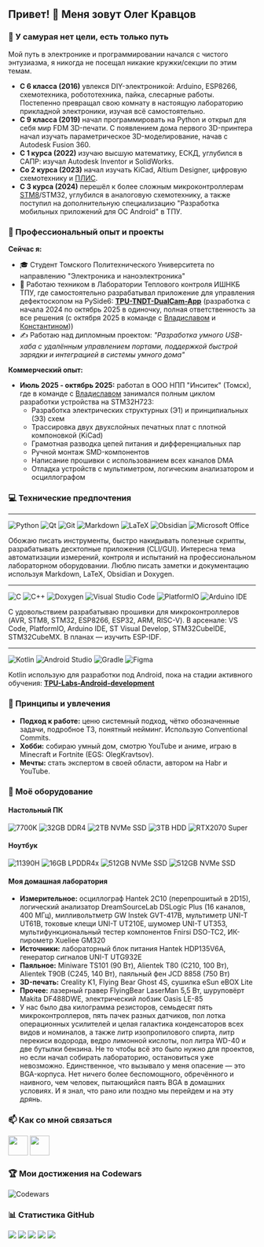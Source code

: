 ## Привет! 👋 Меня зовут Олег Кравцов

### 🚀 У самурая нет цели, есть только путь

Мой путь в электронике и программировании начался с чистого энтузиазма, я никогда не посещал никакие кружки/секции по этим темам.

*   **С 6 класса (2016)** увлекся DIY-электроникой: Arduino, ESP8266, схемотехника, робототехника, пайка, слесарные работы. Постепенно превращал свою комнату в настоящую лабораторию прикладной электроники, изучая всё самостоятельно.
*   **С 9 класса (2019)** начал программировать на Python и открыл для себя мир FDM 3D-печати. С появлением дома первого 3D-принтера начал изучать параметрическое 3D-моделирование, начав с Autodesk Fusion 360.
*   **С 1 курса (2022)** изучаю высшую математику, ЕСКД, углубился в САПР: изучал Autodesk Inventor и SolidWorks.
*   **Со 2 курса (2023)** начал изучать KiCad, Altium Designer, цифровую схемотехнику и [ПЛИС](https://github.com/RadioPizza/TPU-Labs-FPGA-basics).
*   **С 3 курса (2024)** перешёл к более сложным микроконтроллерам [STM8](https://github.com/RadioPizza/TPU-Labs-Embedded-STM8)/STM32, углубился в аналоговую схемотехнику, а также поступил на дополнительную специализацию "Разработка мобильных приложений для ОС Android" в ТПУ.

### 💼 Профессиональный опыт и проекты

**Сейчас я:**
*   🎓 Студент Томского Политехнического Университета по направлению "Электроника и наноэлектроника"
*   🔬 Работаю техником в Лаборатории Теплового контроля ИШНКБ ТПУ, где самостоятельно разрабатывал приложение для управления дефектоскопом на PySide6: **[TPU-TNDT-DualCam-App](https://github.com/RadioPizza/TPU-TNDT-DualCam-App)** (разработка с начала 2024 по октябрь 2025 в одиночку, полная ответственность за все решения (с октября 2025 в команде с [Владиславом](https://github.com/Wl4dick) и [Константином](https://github.com/RenderAlien)))
*   ✍️ Работаю над дипломным проектом: *"Разработка умного USB-хаба с удалённым управлением портами, поддержкой быстрой зарядки и интеграцией в системы умного дома"*

**Коммерческий опыт:**
*   **Июль 2025 - октябрь 2025:** работал в ООО НПП "Инситек" (Томск), где в команде с [Владиславом](https://github.com/Wl4dick) занимался полным циклом разработки устройства на STM32H723:
    *   Разработка электрических структурных (Э1) и принципиальных (Э3) схем
    *   Трассировка двух двухслойных печатных плат с плотной компоновкой (KiCad)
    *   Грамотная разводка цепей питания и дифференциальных пар
    *   Ручной монтаж SMD-компонентов
    *   Написание прошивки с использованием всех каналов DMA
    *   Отладка устройств с мультиметром, логическим анализатором и осциллографом

### 💻 Технические предпочтения

---

![Python](https://img.shields.io/badge/python-3670A0?style=for-the-badge&logo=python&logoColor=ffdd54)
![Qt](https://img.shields.io/badge/Qt-%23217346.svg?style=for-the-badge&logo=Qt&logoColor=white)
![Git](https://img.shields.io/badge/git-%23F05033.svg?style=for-the-badge&logo=git&logoColor=white)
![Markdown](https://img.shields.io/badge/markdown-%23000000.svg?style=for-the-badge&logo=markdown&logoColor=white)
![LaTeX](https://img.shields.io/badge/latex-%23008080.svg?style=for-the-badge&logo=latex&logoColor=white)
![Obsidian](https://img.shields.io/badge/Obsidian-%23483699.svg?style=for-the-badge&logo=obsidian&logoColor=white)
![Microsoft Office](https://img.shields.io/badge/Microsoft_Office-D83B01?style=for-the-badge&logo=microsoft-office&logoColor=white)


Обожаю писать инструменты, быстро накидывать полезные скрипты, разрабатывать десктопные приложения (CLI/GUI). Интересна тема автоматизации измерений, контроля и испытаний на профессиональном лабораторном оборудовании. Люблю писать заметки и документацию используя Markdown, LaTeX, Obsidian и Doxygen.

---

![C](https://img.shields.io/badge/c-%2300599C.svg?style=for-the-badge&logo=c&logoColor=white)
![C++](https://img.shields.io/badge/c++-%2300599C.svg?style=for-the-badge&logo=c%2B%2B&logoColor=white)
![Doxygen](https://img.shields.io/badge/doxygen-2C4AA8?style=for-the-badge&logo=doxygen&logoColor=white)
![Visual Studio Code](https://img.shields.io/badge/Visual%20Studio%20Code-0078d7.svg?style=for-the-badge&logo=visual-studio-code&logoColor=white)
![PlatformIO](https://img.shields.io/badge/PlatformIO-%23222.svg?style=for-the-badge&logo=platformio&logoColor=%23f5822a)
![Arduino IDE](https://img.shields.io/badge/Arduino_IDE-00979D?style=for-the-badge&logo=arduino&logoColor=white)

С удовольствием разрабатываю прошивки для микроконтроллеров (AVR, STM8, STM32, ESP8266, ESP32, ARM, RISC-V). В арсенале: VS Code, PlatformIO, Arduino IDE, ST Visual Develop, STM32CubeIDE, STM32CubeMX. В планах — изучить ESP-IDF.

---

![Kotlin](https://img.shields.io/badge/kotlin-%237F52FF.svg?style=for-the-badge&logo=kotlin&logoColor=white)
![Android Studio](https://img.shields.io/badge/android%20studio-346ac1?style=for-the-badge&logo=android%20studio&logoColor=white)
![Gradle](https://img.shields.io/badge/Gradle-02303A.svg?style=for-the-badge&logo=Gradle&logoColor=white)
![Figma](https://img.shields.io/badge/Figma-F24E1E?style=for-the-badge&logo=figma&logoColor=white)

Kotlin использую для разработки под Android, пока на стадии активного обучения: **[TPU-Labs-Android-development](https://github.com/RadioPizza/TPU-Labs-Android-development)**

### 🎯 Принципы и увлечения

*   **Подход к работе:** ценю системный подход, чётко обозначенные задачи, подробное ТЗ, понятный нейминг. Использую Conventional Commits.
*   **Хобби:** собираю умный дом, смотрю YouTube и аниме, играю в Minecraft и Fortnite (EGS: OlegKravtsov).
*   **Мечты:** стать экспертом в своей области, автором на Habr и YouTube.

### 🔧 Моё оборудование

#### Настольный ПК
![7700K](https://img.shields.io/badge/Intel-Core_i7_7700K-0071C5?style=for-the-badge&logo=intel&logoColor=white)
![32GB DDR4](https://img.shields.io/badge/RAM-32GB_DDR4-0078D6?style=for-the-badge)
![2TB NVMe SSD](https://img.shields.io/badge/SSD-2TB_NVMe-0078D6?style=for-the-badge)
![3TB HDD](https://img.shields.io/badge/HDD-3TB-0078D6?style=for-the-badge)
![RTX2070 Super](https://img.shields.io/badge/NVIDIA-RTX2070_Super-76B900?style=for-the-badge&logo=nvidia&logoColor=white)

#### Ноутбук
![11390H](https://img.shields.io/badge/Intel-Core_i7_11390H-0071C5?style=for-the-badge&logo=intel&logoColor=white)
![16GB LPDDR4x](https://img.shields.io/badge/RAM-16GB_LPDDR4x-0078D6?style=for-the-badge)
![512GB NVMe SSD](https://img.shields.io/badge/SSD-512GB_NVMe-0078D6?style=for-the-badge)
![512GB NVMe SSD](https://img.shields.io/badge/HONOR-MagicBook_View_14-999999?style=for-the-badge&logo=honor&logoColor=white)

#### Моя домашная лаборатория

* **Измерительное:** осциллограф Hantek 2C10 (перепрошитый в 2D15), логический анализатор DreamSourceLab DSLogic Plus (16 каналов, 400 МГц), милливольтметр GW Instek GVT-417B, мультиметр UNI-T UT61B, токовые клещи UNI-T UT210E, шумомер UNI-T UT353, мультифункциональный тестер компонентов Fnirsi DSO-TC2, ИК-пирометр Xueliee GM320
* **Источники:** лабораторный блок питания Hantek HDP135V6A, генератор сигналов UNI-T UTG932E
* **Паяльное:** Miniware TS101 (90 Вт), Alientek T80 (C210, 100 Вт), Alientek T90B (C245, 140 Вт), паяльный фен JCD 8858 (750 Вт)
* **3D-печать:** Creality K1, Flying Bear Ghost 4S, сушилка eSun eBOX Lite
* **Прочее:** лазерный гравер FlyingBear LaserMan 5,5 Вт, шуруповёрт Makita DF488DWE, электрический лобзик Oasis LE-85
* У нас было два килограмма резисторов, семьдесят пять микроконтроллеров, пять пачек разных датчиков, пол лотка операционных усилителей и целая галактика конденсаторов всех видов и номиналов, а также литр изопропилового спирта, литр перекиси водорода, ведро лимонной кислоты, пол литра WD-40 и две бутылки бензина. Не то чтобы всё это было нужно для проектов, но если начал собирать лабораторию, остановиться уже невозможно. Единственное, что вызывало у меня опасение — это BGA-корпуса. Нет ничего более беспомощного, обречённого и наивного, чем человек, пытающийся паять BGA в домашних условиях. И я знал, что рано или поздно мы перейдем и на эту дрянь.

### 📫 Как со мной связаться

[<img src="https://upload.wikimedia.org/wikipedia/commons/thumb/f/f3/VK_Compact_Logo_%282021-present%29.svg/1024px-VK_Compact_Logo_%282021-present%29.svg.png" height="40">][VK]
[<img src="https://upload.wikimedia.org/wikipedia/commons/thumb/8/83/Telegram_2019_Logo.svg/2048px-Telegram_2019_Logo.svg.png" height="40">][TG]

[VK]: https://vk.com/kravtsov.oleg
[TG]: https://t.me/kravtsov_oleg

### 🏆 Мои достижения на Codewars

![Codewars](https://www.codewars.com/users/RadioPizza/badges/large)

### 📊 Статистика GitHub

![](https://github-profile-summary-cards.vercel.app/api/cards/profile-details?username=RadioPizza&theme=gruvbox)
![](https://github-profile-summary-cards.vercel.app/api/cards/most-commit-language?username=RadioPizza&theme=gruvbox)
![](https://github-profile-summary-cards.vercel.app/api/cards/repos-per-language?username=RadioPizza&theme=gruvbox)
![](https://github-profile-summary-cards.vercel.app/api/cards/stats?username=RadioPizza&theme=gruvbox)
![](https://github-profile-summary-cards.vercel.app/api/cards/productive-time?username=RadioPizza&theme=gruvbox&utcOffset=+7)

